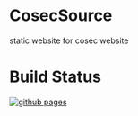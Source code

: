 # CosecSource
static website for cosec website

# Build Status
[![github pages](https://github.com/gopkumr/CosecSource/actions/workflows/gh-pages.yml/badge.svg?branch=main)](https://github.com/gopkumr/CosecSource/actions/workflows/gh-pages.yml)
